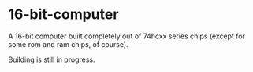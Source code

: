 # 16-bit-computer

A 16-bit computer built completely out of 74hcxx series chips (except for some rom and ram chips, of course).

Building is still in progress.
